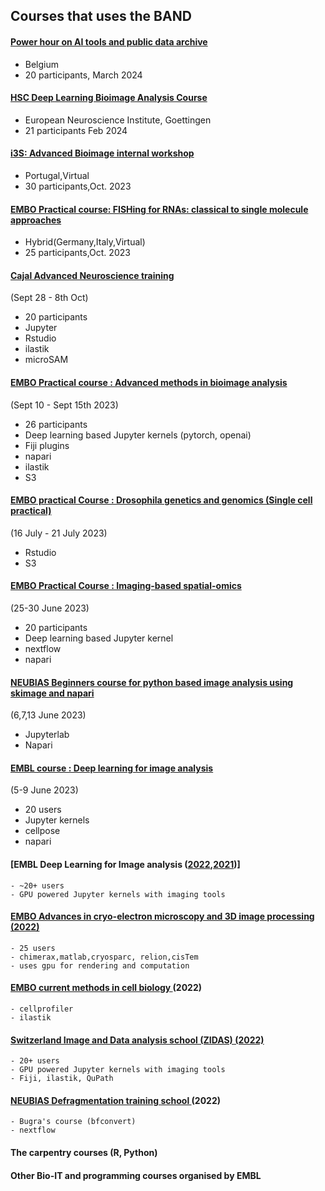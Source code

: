 ## Courses that uses the BAND ##

#### [Power hour on AI tools and public data archive](https://www.zeiss.com/microscopy/en/c/ind/24/from-3d-light-to-3d-electron-microscopy.html) ####
- Belgium 
- 20 participants, March 2024

#### [HSC Deep Learning Bioimage Analysis Course](https://www.mpinat.mpg.de/events/36373/2892) #### 
- European Neuroscience Institute, Goettingen
- 21 participants Feb 2024

#### [i3S: Advanced Bioimage internal workshop](https://www.i3s.up.pt/training-detail.php?v=202) 
- Portugal,Virtual 
- 30 participants,Oct. 2023

#### [EMBO Practical course: FISHing for RNAs: classical to single molecule approaches](https://www.embl.org/about/info/course-and-conference-office/events/fis23-01/) ####
- Hybrid(Germany,Italy,Virtual)
- 25 participants,Oct. 2023

#### [Cajal Advanced Neuroscience training](https://cajal-training.org/on-site/connectomics/) #### 
(Sept 28 - 8th Oct)
- 20 participants
- Jupyter
- Rstudio
- ilastik
- microSAM

#### [EMBO Practical course : Advanced methods in bioimage analysis](https://www.embl.org/about/info/course-and-conference-office/events/bia23-01/) #### 
(Sept 10 - Sept 15th 2023)

- 26 participants
- Deep learning based Jupyter kernels (pytorch, openai)
- Fiji plugins
- napari
- ilastik
- S3



#### [EMBO practical Course : Drosophila genetics and genomics (Single cell practical)](https://www.embl.org/about/info/course-and-conference-office/events/drg23-01/) ####  
(16 July - 21 July 2023)

- Rstudio
- S3


#### [EMBO Practical Course : Imaging-based spatial-omics](https://www.embl.org/about/info/course-and-conference-office/events/iso23-01/) #### 
(25-30 June 2023)

- 20 participants
- Deep learning based Jupyter kernel 
- nextflow
- napari


#### [NEUBIAS Beginners course for python based image analysis using skimage and napari](https://github.com/NEUBIAS/training-resources/blob/master/courses/2023_skimage_napari_beginners.md) #### 
(6,7,13 June 2023)

- Jupyterlab
- Napari


#### [EMBL course : Deep learning for image analysis](https://www.embl.org/about/info/course-and-conference-office/events/mac23-01/) #### 

(5-9 June 2023)

- 20 users
- Jupyter kernels
- cellpose
- napari


#### [EMBL Deep Learning for Image analysis ([2022](https://www.embl.org/about/info/course-and-conference-office/events/mac22-01/),[2021](https://www.embl.org/about/info/course-and-conference-office/events/mac21-01/))] ####
    - ~20+ users
    - GPU powered Jupyter kernels with imaging tools

#### [EMBO Advances in cryo-electron microscopy and 3D image processing (2022)](https://www.embl.org/about/info/course-and-conference-office/events/cry22-01/) ####
    - 25 users
    - chimerax,matlab,cryosparc, relion,cisTem
    - uses gpu for rendering and computation

#### [EMBO current methods in cell biology ](https://www.embl.org/about/info/course-and-conference-office/events/cbb22-01/)(2022) ####
    - cellprofiler
    - ilastik

#### [Switzerland Image and Data analysis school (ZIDAS) (2022)](https://2022.zidas.org/) ####
    - 20+ users
    - GPU powered Jupyter kernels with imaging tools
    - Fiji, ilastik, QuPath

#### [NEUBIAS Defragmentation training school ](https://eubias.org/NEUBIAS/training-schools/neubias-academy-home/defragmentation-training-school-2022/)(2022) ####
    - Bugra's course (bfconvert)
    - nextflow

#### The carpentry courses (R, Python) ####

#### Other Bio-IT and programming courses organised by EMBL ####

